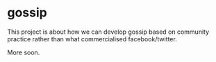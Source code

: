 # gossip
This project is about how we can develop gossip based on community practice rather than what commercialised facebook/twitter.

More soon. 
